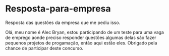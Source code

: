 # Resposta-para-empresa
Resposta das questões da empresa que me pediu isso.

Olá, meu nome é Alec Bryan, estou participando de um teste para uma vaga de emprego aonde preciso responder questões
algumas delas são fazer pequenos projetos de progamação, então aqui estão eles. Obrigado pela chance de participar deste concurso.
